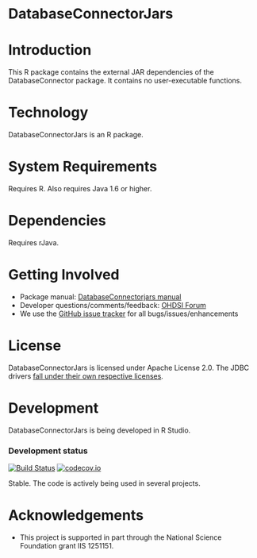 DatabaseConnectorJars
=====================

Introduction
============
This R package contains the external JAR dependencies of the DatabaseConnector package. It contains no user-executable functions.

Technology
============
DatabaseConnectorJars is an R package.

System Requirements
===================
Requires R. Also requires Java 1.6 or higher.

Dependencies
============
Requires rJava.


Getting Involved
================
* Package manual: [DatabaseConnectorjars manual](https://raw.githubusercontent.com/OHDSI/DatabaseConnectorJars/master/extras/DatabaseConnectorJars.pdf) 
* Developer questions/comments/feedback: <a href="http://forums.ohdsi.org/c/developers">OHDSI Forum</a>
* We use the <a href="../../issues">GitHub issue tracker</a> for all bugs/issues/enhancements

License
=======
DatabaseConnectorJars is licensed under Apache License 2.0. The JDBC drivers [fall under their own respective licenses](https://raw.githubusercontent.com/OHDSI/DatabaseConnectorJars/master/inst/COPYRIGHTS).

Development
===========
DatabaseConnectorJars is being developed in R Studio.

### Development status
[![Build Status](https://travis-ci.org/OHDSI/DatabaseConnectorJars.svg?branch=master)](https://travis-ci.org/OHDSI/DatabaseConnectorJars)
[![codecov.io](https://codecov.io/github/OHDSI/DatabaseConnectorJars/coverage.svg?branch=master)](https://codecov.io/github/OHDSI/DatabaseConnectorJars?branch=master)

Stable. The code is actively being used in several projects.


# Acknowledgements
- This project is supported in part through the National Science Foundation grant IIS 1251151.

